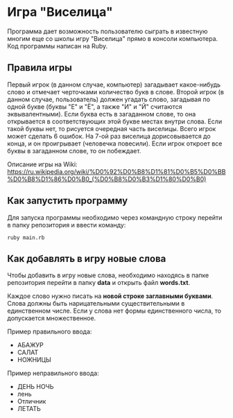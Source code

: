 # Игра "Виселица"
Программа дает возможность пользователю сыграть в известную многим еще со школы игру "Виселица" прямо в консоли компьютера.
Код программы написан на Ruby.
## Правила игры
Первый игрок (в данном случае, компьютер) загадывает какое-нибудь слово и отмечает черточками количество букв в слове. Второй игрок (в данном случае, пользователь) должен угадать слово, загадывая по одной букве (буквы "Е" и "Ё", а также "И" и "Й" считаются эквывалентными). Если буква есть в загаданном слове, то она открывается в соответствующих этой букве местах внутри слова. Если такой буквы нет, то рисуется очередная часть виселицы. Всего игрок может сделать 6 ошибок. На 7-ой раз виселица дорисовывается до конца, и он проигрывает (человечка повесили). Если игрок откроет все буквы в загаданном слове, то он побеждает.

Описание игры на Wiki: https://ru.wikipedia.org/wiki/%D0%92%D0%B8%D1%81%D0%B5%D0%BB%D0%B8%D1%86%D0%B0_(%D0%B8%D0%B3%D1%80%D0%B0)
## Как запустить программу
Для запуска программы необходимо через командную строку перейти в папку репозитория и ввести команду:
```
ruby main.rb
```
## Как добавлять в игру новые слова
Чтобы добавить в игру новые слова, необходимо находясь в папке репозитория перейти в папку **data** и открыть файл **words.txt**.

Каждое слово нужно писать на **новой строке заглавными буквами**. Слова должны быть нарицательными существительными в единственном числе. Если у слова нет формы единственного числа, то допускается множественное.

Пример правильного ввода:
- АБАЖУР
- САЛАТ
- НОЖНИЦЫ

Пример неправильного ввода:
- ДЕНЬ НОЧЬ
- лень
- Отличник
- ЛЕТАТЬ
